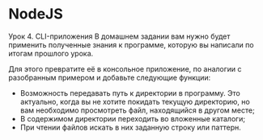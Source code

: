 # NodeJS
Урок 4. CLI-приложения
В домашнем задании вам нужно будет применить полученные знания к программе, которую вы написали по итогам прошлого урока.

Для этого превратите её в консольное приложение, по аналогии с разобранным примером и добавьте следующие функции:
* Возможность передавать путь к директории в программу. Это актуально, когда вы не хотите покидать текущую директорию, но вам необходимо просмотреть файл, находящийся в другом месте;
* В содержимом директории переходить во вложенные каталоги;
* При чтении файлов искать в них заданную строку или паттерн.

